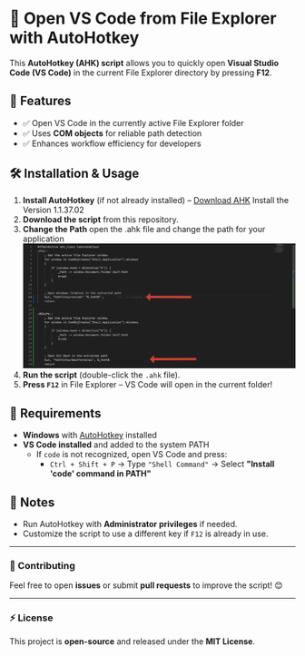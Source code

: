 # 🚀 Open VS Code from File Explorer with AutoHotkey

This **AutoHotkey (AHK) script** allows you to quickly open **Visual Studio Code (VS Code)** in the current File Explorer directory by pressing **F12**.

## 🔹 Features
- ✅ Open VS Code in the currently active File Explorer folder  
- ✅ Uses **COM objects** for reliable path detection  
- ✅ Enhances workflow efficiency for developers  

## 🛠 Installation & Usage
1. **Install AutoHotkey** (if not already installed) – [Download AHK](https://www.autohotkey.com/)  Install the Version 1.1.37.02
2. **Download the script** from this repository.  
3. **Change the Path** open the .ahk file and change the path for your application
![path](images/path.png)
4. **Run the script** (double-click the `.ahk` file).  
5. **Press `F12`** in File Explorer – VS Code will open in the current folder!  


## 📌 Requirements
- **Windows** with [AutoHotkey](https://www.autohotkey.com/) installed  
- **VS Code installed** and added to the system PATH  
  - If `code` is not recognized, open VS Code and press:  
    - `Ctrl + Shift + P` → Type `"Shell Command"` → Select **"Install 'code' command in PATH"**  

## 🎯 Notes
- Run AutoHotkey with **Administrator privileges** if needed.  
- Customize the script to use a different key if `F12` is already in use.  

---

### 🔗 Contributing
Feel free to open **issues** or submit **pull requests** to improve the script! 😊  

---

### ⚡ License
This project is **open-source** and released under the **MIT License**.
